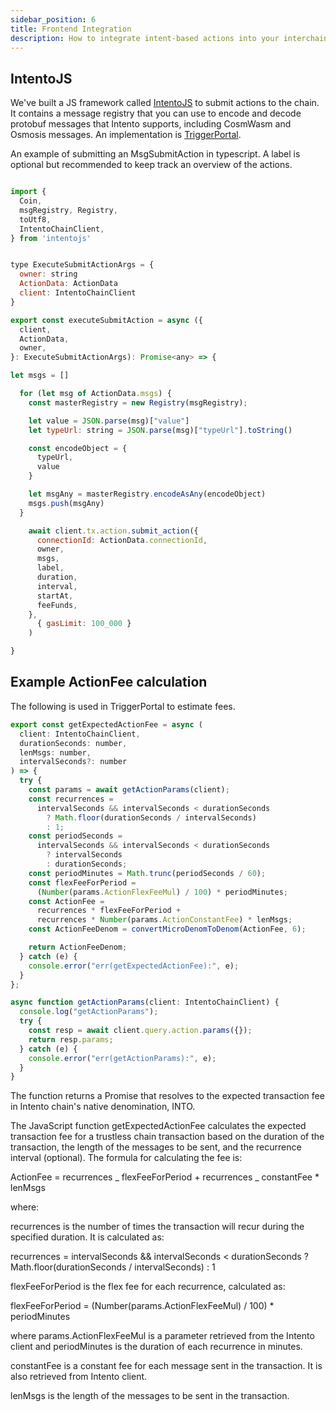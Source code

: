 ```yaml
---
sidebar_position: 6
title: Frontend Integration
description: How to integrate intent-based actions into your interchain dApp
---
```


## IntentoJS

We've built a JS framework called [IntentoJS](https://npmjs.com/package/intentojs) to submit actions to the chain. It contains a message registry that you can use to encode and decode protobuf messages that Intento supports, including CosmWasm and Osmosis messages. An implementation is [TriggerPortal](https://triggerportal.zone).

An example of submitting an MsgSubmitAction in typescript. A label is optional but recommended to keep track an overview of the actions.

```js

import {
  Coin,
  msgRegistry, Registry,
  toUtf8,
  IntentoChainClient,
} from 'intentojs'


type ExecuteSubmitActionArgs = {
  owner: string
  ActionData: ActionData
  client: IntentoChainClient
}

export const executeSubmitAction = async ({
  client,
  ActionData,
  owner,
}: ExecuteSubmitActionArgs): Promise<any> => {

let msgs = []

  for (let msg of ActionData.msgs) {
    const masterRegistry = new Registry(msgRegistry);

    let value = JSON.parse(msg)["value"]
    let typeUrl: string = JSON.parse(msg)["typeUrl"].toString()

    const encodeObject = {
      typeUrl,
      value
    }

    let msgAny = masterRegistry.encodeAsAny(encodeObject)
    msgs.push(msgAny)
  }

    await client.tx.action.submit_action({
      connectionId: ActionData.connectionId,
      owner,
      msgs,
      label,
      duration,
      interval,
      startAt,
      feeFunds,
    },
      { gasLimit: 100_000 }
    )

}
```

## Example ActionFee calculation

The following is used in TriggerPortal to estimate fees.

```js
export const getExpectedActionFee = async (
  client: IntentoChainClient,
  durationSeconds: number,
  lenMsgs: number,
  intervalSeconds?: number
) => {
  try {
    const params = await getActionParams(client);
    const recurrences =
      intervalSeconds && intervalSeconds < durationSeconds
        ? Math.floor(durationSeconds / intervalSeconds)
        : 1;
    const periodSeconds =
      intervalSeconds && intervalSeconds < durationSeconds
        ? intervalSeconds
        : durationSeconds;
    const periodMinutes = Math.trunc(periodSeconds / 60);
    const flexFeeForPeriod =
      (Number(params.ActionFlexFeeMul) / 100) * periodMinutes;
    const ActionFee =
      recurrences * flexFeeForPeriod +
      recurrences * Number(params.ActionConstantFee) * lenMsgs;
    const ActionFeeDenom = convertMicroDenomToDenom(ActionFee, 6);

    return ActionFeeDenom;
  } catch (e) {
    console.error("err(getExpectedActionFee):", e);
  }
};

async function getActionParams(client: IntentoChainClient) {
  console.log("getActionParams");
  try {
    const resp = await client.query.action.params({});
    return resp.params;
  } catch (e) {
    console.error("err(getActionParams):", e);
  }
}
```

The function returns a Promise that resolves to the expected transaction fee in Intento chain's native denomination, INTO.

The JavaScript function getExpectedActionFee calculates the expected transaction fee for a trustless chain transaction based on the duration of the transaction, the length of the messages to be sent, and the recurrence interval (optional). The formula for calculating the fee is:

ActionFee = recurrences _ flexFeeForPeriod + recurrences _ constantFee \* lenMsgs

where:

recurrences is the number of times the transaction will recur during the specified duration. It is calculated as:

recurrences = intervalSeconds && intervalSeconds < durationSeconds ? Math.floor(durationSeconds / intervalSeconds) : 1

flexFeeForPeriod is the flex fee for each recurrence, calculated as:

flexFeeForPeriod = (Number(params.ActionFlexFeeMul) / 100) \* periodMinutes

where params.ActionFlexFeeMul is a parameter retrieved from the Intento client and periodMinutes is the duration of each recurrence in minutes.

constantFee is a constant fee for each message sent in the transaction. It is also retrieved from Intento client.

lenMsgs is the length of the messages to be sent in the transaction.
